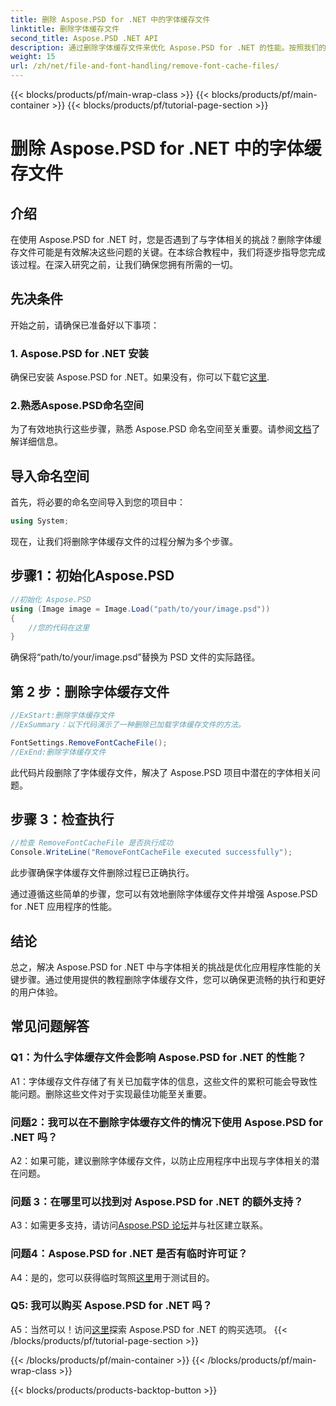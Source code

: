 ```yaml
---
title: 删除 Aspose.PSD for .NET 中的字体缓存文件
linktitle: 删除字体缓存文件
second_title: Aspose.PSD .NET API
description: 通过删除字体缓存文件来优化 Aspose.PSD for .NET 的性能。按照我们的分步指南进行无缝执行。
weight: 15
url: /zh/net/file-and-font-handling/remove-font-cache-files/
---
```


{{< blocks/products/pf/main-wrap-class >}}
{{< blocks/products/pf/main-container >}}
{{< blocks/products/pf/tutorial-page-section >}}

# 删除 Aspose.PSD for .NET 中的字体缓存文件

## 介绍

在使用 Aspose.PSD for .NET 时，您是否遇到了与字体相关的挑战？删除字体缓存文件可能是有效解决这些问题的关键。在本综合教程中，我们将逐步指导您完成该过程。在深入研究之前，让我们确保您拥有所需的一切。

## 先决条件

开始之前，请确保已准备好以下事项：

### 1. Aspose.PSD for .NET 安装

确保已安装 Aspose.PSD for .NET。如果没有，你可以下载它[这里](https://releases.aspose.com/psd/net/).

### 2.熟悉Aspose.PSD命名空间

为了有效地执行这些步骤，熟悉 Aspose.PSD 命名空间至关重要。请参阅[文档](https://reference.aspose.com/psd/net/)了解详细信息。

## 导入命名空间

首先，将必要的命名空间导入到您的项目中：

```csharp
using System;
```

现在，让我们将删除字体缓存文件的过程分解为多个步骤。

## 步骤1：初始化Aspose.PSD

```csharp
//初始化 Aspose.PSD
using (Image image = Image.Load("path/to/your/image.psd"))
{
    //您的代码在这里
}
```

确保将“path/to/your/image.psd”替换为 PSD 文件的实际路径。

## 第 2 步：删除字体缓存文件

```csharp
//ExStart:删除字体缓存文件
//ExSummary：以下代码演示了一种删除已加载字体缓存文件的方法。

FontSettings.RemoveFontCacheFile();
//ExEnd:删除字体缓存文件
```

此代码片段删除了字体缓存文件，解决了 Aspose.PSD 项目中潜在的字体相关问题。

## 步骤 3：检查执行

```csharp
//检查 RemoveFontCacheFile 是否执行成功
Console.WriteLine("RemoveFontCacheFile executed successfully");
```

此步骤确保字体缓存文件删除过程已正确执行。

通过遵循这些简单的步骤，您可以有效地删除字体缓存文件并增强 Aspose.PSD for .NET 应用程序的性能。

## 结论

总之，解决 Aspose.PSD for .NET 中与字体相关的挑战是优化应用程序性能的关键步骤。通过使用提供的教程删除字体缓存文件，您可以确保更流畅的执行和更好的用户体验。

## 常见问题解答

### Q1：为什么字体缓存文件会影响 Aspose.PSD for .NET 的性能？

A1：字体缓存文件存储了有关已加载字体的信息，这些文件的累积可能会导致性能问题。删除这些文件对于实现最佳功能至关重要。

### 问题2：我可以在不删除字体缓存文件的情况下使用 Aspose.PSD for .NET 吗？

A2：如果可能，建议删除字体缓存文件，以防止应用程序中出现与字体相关的潜在问题。

### 问题 3：在哪里可以找到对 Aspose.PSD for .NET 的额外支持？

 A3：如需更多支持，请访问[Aspose.PSD 论坛](https://forum.aspose.com/c/psd/34)并与社区建立联系。

### 问题4：Aspose.PSD for .NET 是否有临时许可证？

 A4：是的，您可以获得临时驾照[这里](https://purchase.aspose.com/temporary-license/)用于测试目的。

### Q5: 我可以购买 Aspose.PSD for .NET 吗？

 A5：当然可以！访问[这里](https://purchase.aspose.com/buy)探索 Aspose.PSD for .NET 的购买选项。
{{< /blocks/products/pf/tutorial-page-section >}}

{{< /blocks/products/pf/main-container >}}
{{< /blocks/products/pf/main-wrap-class >}}

{{< blocks/products/products-backtop-button >}}
